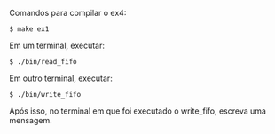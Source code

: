 Comandos para compilar o ex4:
```
$ make ex1
```

Em um terminal, executar:
```
$ ./bin/read_fifo
```

Em outro terminal, executar:
```
$ ./bin/write_fifo
```

Após isso, no terminal em que foi executado o write_fifo, escreva uma mensagem.